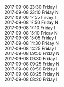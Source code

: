 2017-09-08 23:30 Friday  I  
2017-09-08 23:10 Friday  N  
2017-09-08 17:55 Friday  I  
2017-09-08 17:50 Friday  N  
2017-09-08 17:10 Friday  I  
2017-09-08 15:10 Friday  N  
2017-09-08 15:05 Friday  I  
2017-09-08 14:30 Friday  N  
2017-09-08 14:25 Friday  I  
2017-09-08 09:50 Friday  N  
2017-09-08 09:30 Friday  I  
2017-09-08 09:25 Friday  N  
2017-09-08 08:50 Friday  I  
2017-09-08 08:25 Friday  N  
2017-09-08 08:20 Friday  I  
